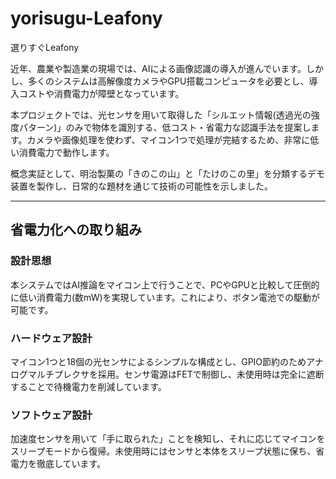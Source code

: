 # yorisugu-Leafony

選りすぐLeafony  

近年、農業や製造業の現場では、AIによる画像認識の導入が進んでいます。しかし、多くのシステムは高解像度カメラやGPU搭載コンピュータを必要とし、導入コストや消費電力が障壁となっています。  

本プロジェクトでは、光センサを用いて取得した「シルエット情報(透過光の強度パターン)」のみで物体を識別する、低コスト・省電力な認識手法を提案します。カメラや画像処理を使わず、マイコン1つで処理が完結するため、非常に低い消費電力で動作します。  

概念実証として、明治製菓の「きのこの山」と「たけのこの里」を分類するデモ装置を製作し、日常的な題材を通じて技術の可能性を示しました。  

---

## 省電力化への取り組み

### 設計思想  
本システムではAI推論をマイコン上で行うことで、PCやGPUと比較して圧倒的に低い消費電力(数mW)を実現しています。これにより、ボタン電池での駆動が可能です。  

### ハードウェア設計  
マイコン1つと18個の光センサによるシンプルな構成とし、GPIO節約のためアナログマルチプレクサを採用。センサ電源はFETで制御し、未使用時は完全に遮断することで待機電力を削減しています。  

### ソフトウェア設計  
加速度センサを用いて「手に取られた」ことを検知し、それに応じてマイコンをスリープモードから復帰。未使用時にはセンサと本体をスリープ状態に保ち、省電力を徹底しています。  
